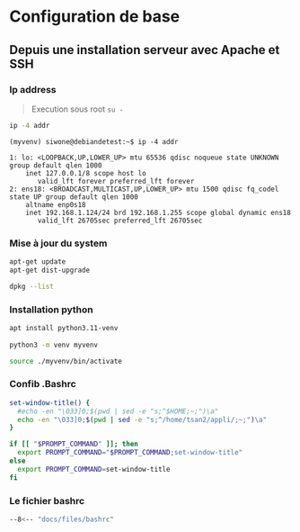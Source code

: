 
# Configuration de base

## Depuis une installation serveur avec Apache et SSH

### Ip address

> Execution sous root `su -`

```bash
ip -4 addr
```

```console
(myvenv) siwone@debiandetest:~$ ip -4 addr

1: lo: <LOOPBACK,UP,LOWER_UP> mtu 65536 qdisc noqueue state UNKNOWN group default qlen 1000
    inet 127.0.0.1/8 scope host lo
       valid_lft forever preferred_lft forever
2: ens18: <BROADCAST,MULTICAST,UP,LOWER_UP> mtu 1500 qdisc fq_codel state UP group default qlen 1000
    altname enp0s18
    inet 192.168.1.124/24 brd 192.168.1.255 scope global dynamic ens18
       valid_lft 26705sec preferred_lft 26705sec
```

### Mise à jour du system

```bash
apt-get update
apt-get dist-upgrade

dpkg --list
```

### Installation python

```bash
apt install python3.11-venv
 
python3 -m venv myvenv

source ./myvenv/bin/activate
```

### Confib .Bashrc

```bash
set-window-title() {
  #echo -en "\033]0;$(pwd | sed -e "s;^$HOME;~;")\a"
  echo -en "\033]0;$(pwd | sed -e "s;^/home/tsan2/appli/;~;")\a"
}

if [[ "$PROMPT_COMMAND" ]]; then
  export PROMPT_COMMAND="$PROMPT_COMMAND;set-window-title"
else
  export PROMPT_COMMAND=set-window-title
fi
```

### Le fichier bashrc

```bash
--8<-- "docs/files/bashrc"
```